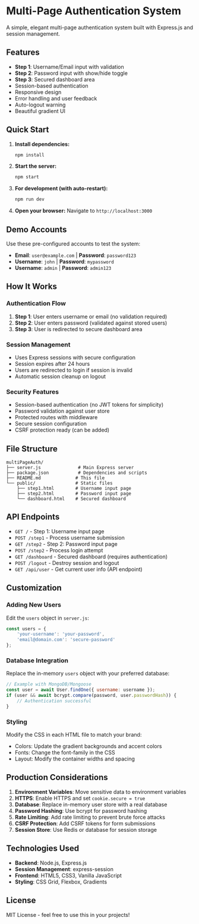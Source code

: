 # Multi-Page Authentication System

A simple, elegant multi-page authentication system built with Express.js and session management.

## Features

- **Step 1**: Username/Email input with validation
- **Step 2**: Password input with show/hide toggle
- **Step 3**: Secured dashboard area
- Session-based authentication
- Responsive design
- Error handling and user feedback
- Auto-logout warning
- Beautiful gradient UI

## Quick Start

1. **Install dependencies:**
   ```bash
   npm install
   ```

2. **Start the server:**
   ```bash
   npm start
   ```

3. **For development (with auto-restart):**
   ```bash
   npm run dev
   ```

4. **Open your browser:**
   Navigate to `http://localhost:3000`

## Demo Accounts

Use these pre-configured accounts to test the system:

- **Email**: `user@example.com` | **Password**: `password123`
- **Username**: `john` | **Password**: `mypassword`
- **Username**: `admin` | **Password**: `admin123`

## How It Works

### Authentication Flow

1. **Step 1**: User enters username or email (no validation required)
2. **Step 2**: User enters password (validated against stored users)
3. **Step 3**: User is redirected to secure dashboard area

### Session Management

- Uses Express sessions with secure configuration
- Session expires after 24 hours
- Users are redirected to login if session is invalid
- Automatic session cleanup on logout

### Security Features

- Session-based authentication (no JWT tokens for simplicity)
- Password validation against user store
- Protected routes with middleware
- Secure session configuration
- CSRF protection ready (can be added)

## File Structure

```
multiPageAuth/
├── server.js              # Main Express server
├── package.json           # Dependencies and scripts
├── README.md             # This file
└── public/               # Static files
    ├── step1.html        # Username input page
    ├── step2.html        # Password input page
    └── dashboard.html    # Secured dashboard
```

## API Endpoints

- `GET /` - Step 1: Username input page
- `POST /step1` - Process username submission
- `GET /step2` - Step 2: Password input page
- `POST /step2` - Process login attempt
- `GET /dashboard` - Secured dashboard (requires authentication)
- `POST /logout` - Destroy session and logout
- `GET /api/user` - Get current user info (API endpoint)

## Customization

### Adding New Users

Edit the `users` object in `server.js`:

```javascript
const users = {
    'your-username': 'your-password',
    'email@domain.com': 'secure-password'
};
```

### Database Integration

Replace the in-memory `users` object with your preferred database:

```javascript
// Example with MongoDB/Mongoose
const user = await User.findOne({ username: username });
if (user && await bcrypt.compare(password, user.passwordHash)) {
    // Authentication successful
}
```

### Styling

Modify the CSS in each HTML file to match your brand:

- Colors: Update the gradient backgrounds and accent colors
- Fonts: Change the font-family in the CSS
- Layout: Modify the container widths and spacing

## Production Considerations

1. **Environment Variables**: Move sensitive data to environment variables
2. **HTTPS**: Enable HTTPS and set `cookie.secure = true`
3. **Database**: Replace in-memory user store with a real database
4. **Password Hashing**: Use bcrypt for password hashing
5. **Rate Limiting**: Add rate limiting to prevent brute force attacks
6. **CSRF Protection**: Add CSRF tokens for form submissions
7. **Session Store**: Use Redis or database for session storage

## Technologies Used

- **Backend**: Node.js, Express.js
- **Session Management**: express-session
- **Frontend**: HTML5, CSS3, Vanilla JavaScript
- **Styling**: CSS Grid, Flexbox, Gradients

## License

MIT License - feel free to use this in your projects!
